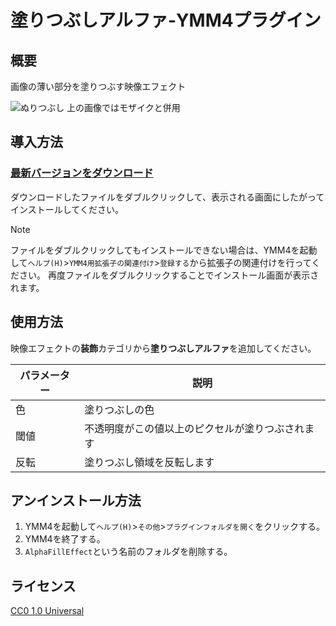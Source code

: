 # 塗りつぶしアルファ-YMM4プラグイン

## 概要
画像の薄い部分を塗りつぶす映像エフェクト

![ぬりつぶし](https://github.com/user-attachments/assets/b42e63c2-1607-4800-9428-4f4c53a2991a)
上の画像ではモザイクと併用

## 導入方法
### [最新バージョンをダウンロード](https://github.com/tetra-te/AlphaFillEffect/releases/latest)
ダウンロードしたファイルをダブルクリックして、表示される画面にしたがってインストールしてください。
> [!NOTE]
> ファイルをダブルクリックしてもインストールできない場合は、YMM4を起動して`ヘルプ(H)`>`YMM4用拡張子の関連付け`>`登録する`から拡張子の関連付けを行ってください。
> 再度ファイルをダブルクリックすることでインストール画面が表示されます。

## 使用方法
映像エフェクトの**装飾**カテゴリから**塗りつぶしアルファ**を追加してください。

| パラメーター | 説明 |
| --- | --- |
| 色 | 塗りつぶしの色 |
| 閾値 | 不透明度がこの値以上のピクセルが塗りつぶされます |
| 反転 | 塗りつぶし領域を反転します |

## アンインストール方法
1. YMM4を起動して`ヘルプ(H)`>`その他`>`プラグインフォルダを開く`をクリックする。
2. YMM4を終了する。
3. `AlphaFillEffect`という名前のフォルダを削除する。

## ライセンス
[CC0 1.0 Universal](./LICENSE)
